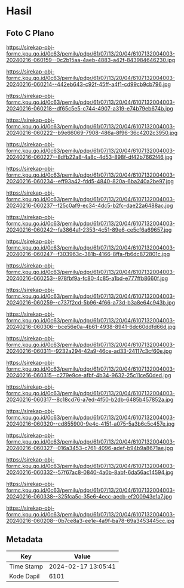 # Hasil

## Foto C Plano

https://sirekap-obj-formc.kpu.go.id/0c63/pemilu/pdpr/61/07/13/20/04/6107132004003-20240216-060159--0c2b15aa-4aeb-4883-a42f-843984646230.jpg

https://sirekap-obj-formc.kpu.go.id/0c63/pemilu/pdpr/61/07/13/20/04/6107132004003-20240216-060214--442eb643-c92f-45ff-a4f1-cd99cb9cb796.jpg

https://sirekap-obj-formc.kpu.go.id/0c63/pemilu/pdpr/61/07/13/20/04/6107132004003-20240216-060218--df65c5e5-c744-4907-a319-e74b79eb674b.jpg

https://sirekap-obj-formc.kpu.go.id/0c63/pemilu/pdpr/61/07/13/20/04/6107132004003-20240216-060222--b9e66069-7908-486a-8f96-36c4202c3950.jpg

https://sirekap-obj-formc.kpu.go.id/0c63/pemilu/pdpr/61/07/13/20/04/6107132004003-20240216-060227--8dfb22a8-4a8c-4d53-898f-df42b7662f46.jpg

https://sirekap-obj-formc.kpu.go.id/0c63/pemilu/pdpr/61/07/13/20/04/6107132004003-20240216-060234--eff93a42-fdd5-4840-820a-6ba240a2be97.jpg

https://sirekap-obj-formc.kpu.go.id/0c63/pemilu/pdpr/61/07/13/20/04/6107132004003-20240216-060237--f25c0af9-ec34-4dc5-b2fc-dae22a6488ac.jpg

https://sirekap-obj-formc.kpu.go.id/0c63/pemilu/pdpr/61/07/13/20/04/6107132004003-20240216-060242--fa3864a1-2353-4c51-89e6-ce5cf6a69657.jpg

https://sirekap-obj-formc.kpu.go.id/0c63/pemilu/pdpr/61/07/13/20/04/6107132004003-20240216-060247--f303963c-381b-4166-8ffa-fb6dc872801c.jpg

https://sirekap-obj-formc.kpu.go.id/0c63/pemilu/pdpr/61/07/13/20/04/6107132004003-20240216-060253--978fbf9a-fc80-4c85-a1bd-e777ffb8660f.jpg

https://sirekap-obj-formc.kpu.go.id/0c63/pemilu/pdpr/61/07/13/20/04/6107132004003-20240216-060259--c737f2cd-5b96-4f66-a73d-b3a8e64c943b.jpg

https://sirekap-obj-formc.kpu.go.id/0c63/pemilu/pdpr/61/07/13/20/04/6107132004003-20240216-060306--bce56e0a-4b61-4938-8941-6dc60ddfd66d.jpg

https://sirekap-obj-formc.kpu.go.id/0c63/pemilu/pdpr/61/07/13/20/04/6107132004003-20240216-060311--9232a294-42a9-46ce-ad33-24117c3cf60e.jpg

https://sirekap-obj-formc.kpu.go.id/0c63/pemilu/pdpr/61/07/13/20/04/6107132004003-20240216-060315--c279e9ce-afbf-4b34-9632-25c11ce50ded.jpg

https://sirekap-obj-formc.kpu.go.id/0c63/pemilu/pdpr/61/07/13/20/04/6107132004003-20240216-060317--8c18cd76-a7ed-4f50-b2db-6485b457852a.jpg

https://sirekap-obj-formc.kpu.go.id/0c63/pemilu/pdpr/61/07/13/20/04/6107132004003-20240216-060320--cd855900-9e4c-4151-a075-5a3b6c5c457e.jpg

https://sirekap-obj-formc.kpu.go.id/0c63/pemilu/pdpr/61/07/13/20/04/6107132004003-20240216-060327--016a3453-c761-4096-adef-b94b9a8671ae.jpg

https://sirekap-obj-formc.kpu.go.id/0c63/pemilu/pdpr/61/07/13/20/04/6107132004003-20240216-060332--57f67ac8-0840-4a0b-8abf-6da56ac14594.jpg

https://sirekap-obj-formc.kpu.go.id/0c63/pemilu/pdpr/61/07/13/20/04/6107132004003-20240216-060338--325fca5c-35e6-4ecc-aecb-ef200943e1a7.jpg

https://sirekap-obj-formc.kpu.go.id/0c63/pemilu/pdpr/61/07/13/20/04/6107132004003-20240216-060208--0b7ce8a3-ee1e-4a9f-ba78-69a3453445cc.jpg


## Metadata

| Key        | Value               |
| ---------- | ------------------- |
| Time Stamp | 2024-02-17 13:05:41 |
| Kode Dapil | 6101                |



